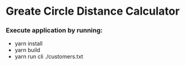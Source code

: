 # Greate Circle Distance Calculator

### Execute application by running: 
 - yarn install
 - yarn build
 - yarn run cli ./customers.txt


